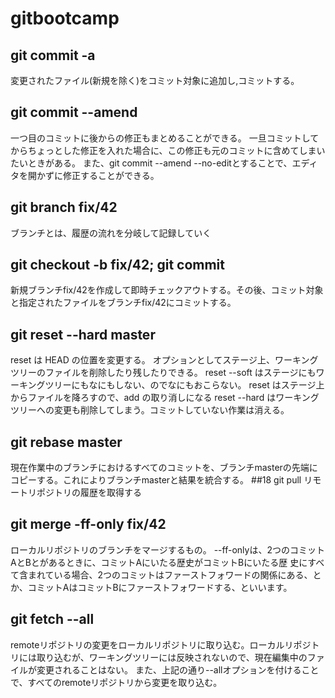 # gitbootcamp
## git commit -a
変更されたファイル(新規を除く)をコミット対象に追加し,コミットする。
## git commit --amend
一つ目のコミットに後からの修正もまとめることができる。
一旦コミットしてからちょっとした修正を入れた場合に、この修正も元のコミットに含めてしまいたいときがある。
また、git commit --amend --no-editとすることで、エディタを開かずに修正することができる。
## git branch fix/42
   ブランチとは、履歴の流れを分岐して記録していく
## git checkout -b fix/42; git commit
新規ブランチfix/42を作成して即時チェックアウトする。その後、コミット対象と指定されたファイルをブランチfix/42にコミットする。
## git reset --hard master
reset は HEAD の位置を変更する。 オプションとしてステージ上、ワーキングツリーのファイルを削除したり残したりできる。
reset --soft はステージにもワーキングツリーにもなにもしない、のでなにもおこらない。
reset はステージ上からファイルを降ろすので、add の取り消しになる
reset --hard はワーキングツリーへの変更も削除してしまう。コミットしていない作業は消える。
## git rebase master
現在作業中のブランチにおけるすべてのコミットを、ブランチmasterの先端にコピーする。これによりブランチmasterと結果を統合する。
##18 git pull
    リモートリポジトリの履歴を取得する
## git merge -ff-only fix/42
ローカルリポジトリのブランチをマージするもの。
--ff-onlyは、2つのコミットAとBとがあるときに、コミットAにいたる歴史がコミットBにいたる歴
史にすべて含まれている場合、2つのコミットはファーストフォワードの関係にある、と
か、コミットAはコミットBにファーストフォワードする、といいます。

## git fetch --all
remoteリポジトリの変更をローカルリポジトリに取り込む。ローカルリポジトリには取り込むが、ワーキングツリーには反映されないので、現在編集中のファイルが変更されることはない。
また、上記の通り--allオプションを付けることで、すべてのremoteリポジトリから変更を取り込む。
